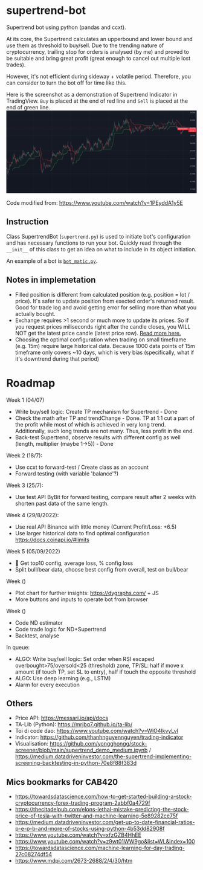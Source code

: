 # supertrend-bot

Supertrend bot using python (pandas and ccxt).  

At its core, the Supertrend calculates an upperbound and lower bound and use them as threshold to buy/sell. Due to the trending nature of cryptocurrency, trailing stop for orders is analysed (by me) and proved to be suitable and bring great profit (great enough to cancel out multiple lost trades). 

However, it's not efficient during sideway + volatile period. Therefore, you can consider to turn the bot off for time like this.

Here is the screenshot as a demonstration of Supertrend Indicator in TradingView. `Buy` is placed at the end of red line and `Sell` is placed at the end of green line.  
![Screenshot](/media/Screenshot.png)

Code modified from: https://www.youtube.com/watch?v=1PEyddA1y5E


## Instruction

Class SupertrendBot (`supertrend.py`) is used to initiate bot's configuration and has necessary functions to run your bot. Quickly read through the `__init__` of this class to get an idea on what to include in its object initiation.

An example of a bot is [`bot_matic.py`](/bot_matic.py).


## Notes in implemetation
- Filled position is different from calculated position (e.g. position = lot / price). It's safer to update position from exected order's returned result. Good for trade log and avoid getting error for selling more than what you actually bought.
- Exchange requires >1 second or much more to update its prices. So if you request prices miliseconds right after the candle closes, you WILL NOT get the latest price candle (latest price row). [Read more here.](https://docs.ccxt.com/en/latest/manual.html#notes-on-latency)
- Choosing the optimal configuration when trading on small timeframe (e.g. 15m) require large historical data. Because 1000 data points of 15m timeframe only covers ~10 days, which is very bias (specifically, what if it's downtrend during that period)


# Roadmap

Week 1 (04/07)
- Write buy/sell logic: Create TP mechanism for Supertrend - Done
- Check the math after TP and trendChange - Done. TP at 1:1 cut a part of the profit while most of which is achieved in very long trend. Additionally, such long trends are not many. Thus, less profit in the end.
- Back-test Supertrend, observe results with different config as well (length, multiplier (maybe 1->5)) - Done

Week 2 (18/7):
- Use ccxt to forward-test / Create class as an account 
- Forward testing (with variable 'balance'?)

Week 3 (25/7):
- Use test API ByBit for forward testing, compare result after 2 weeks with shorten past data of the same length.

Week 4 (29/8/2022):
- Use real API Binance with little money (Current Profit/Loss: +6.5)
- Use larger historical data to find optimal configuration https://docs.coinapi.io/#limits

Week 5 (05/09/2022)
- 📍 Get top10 config, average loss, % config loss
- Split bull/bear data, choose best config from overall, test on bull/bear

Week  ()
- Plot chart for further insights: https://dygraphs.com/ + JS
- More buttons and inputs to operate bot from browser

Week  ()
- Code ND estimator
- Code trade logic for ND+Supertrend
- Backtest, analyse 


In queue:
- ALGO: Write buy/sell logic: Set order when RSI escaped overbought>75/oversold<25 (threshold) zone, TP/SL: half if move x amount (if touch TP, set SL to entry), half if touch the opposite threshold
- ALGO: Use deep learning (e.g., LSTM) 
- Alarm for every execution


## Others
- Price API: https://messari.io/api/docs
- TA-Lib (Python): https://mrjbq7.github.io/ta-lib/
- Toi di code dao: https://www.youtube.com/watch?v=WlO4lkvyLvI
- Indicator: https://github.com/thanhnguyennguyen/trading-indicator 
- Visualisation: https://github.com/yongghongg/stock-screener/blob/main/supertrend_demo_medium.ipynb / https://medium.datadriveninvestor.com/the-supertrend-implementing-screening-backtesting-in-python-70e8f88f383d


## Mics bookmarks for CAB420
- https://towardsdatascience.com/how-to-get-started-building-a-stock-cryptocurrency-forex-trading-program-2abbf0a4729f
- https://thecitadelpub.com/elons-lethal-mistake-predicting-the-stock-price-of-tesla-with-twitter-and-machine-learning-5e89282ce75f
- https://medium.datadriveninvestor.com/get-up-to-date-financial-ratios-p-e-p-b-and-more-of-stocks-using-python-4b53dd82908f
- https://www.youtube.com/watch?v=xfzGZB4HhEE
- https://www.youtube.com/watch?v=z9wt01WW9go&list=WL&index=100
- https://towardsdatascience.com/machine-learning-for-day-trading-27c08274df54
- https://www.mdpi.com/2673-2688/2/4/30/htm



<!-- 
## Notes
Profit from $100
- 1000 datapoints of 5m time-frame cover 3.6 days => $12
- 1000 datapoints of 15m ............... 10 days => $16
- 1000 datapoints of 1h  ............... 40 days => $36
- 1000 datapoints of 4h  ............... 160 days (5.3 months) => $75 

-->